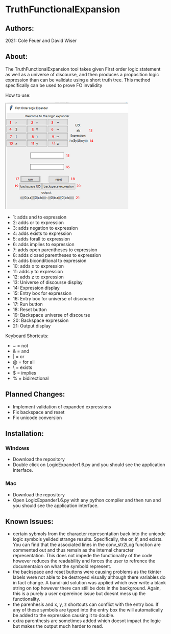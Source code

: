# TruthFunctionalExpansion
## Authors:
2021:
Cole Feuer and David Wiser

## About:
The TruthFunctionalExpansion tool takes given First order logic statement as well as a universe of discourse, and then produces a proposition logic expression than can be validate using a short truth tree.  This method specifically can be used to prove FO invalidity

How to use:

![Interface](/Interface.png)

- 1: adds and to expression
- 2: adds or to expression
- 3: adds negation to expression
- 4: adds exists to expression
- 5: adds forall to expression
- 6: adds implies to expression
- 7: adds open parentheses to expression
- 8: adds closed parentheses to expression
- 9: adds biconditional to expression
- 10: adds x to expression
- 11: adds y to expression
- 12: adds z to expression
- 13: Universe of discourse display
- 14: Expression display
- 15: Entry box for expression
- 16: Entry box for universe of discourse
- 17: Run button
- 18: Reset button
- 19: Backspace universe of discourse
- 20: Backspace expression
- 21: Output display

Keyboard Shortcuts:
- ~ = not
- & = and
- | = or
- @ = for all
- \ = exists
- $ = implies
- % = bidirectional

## Planned Changes:
- Implement validation of expanded expressions
- Fix backspace and reset 
- Fix unicode conversion

## Installation:
### Windows
- Download the repository
- Double click on LogicExpander1.6.py and you should see the application interface.

### Mac
- Download the repository
- Open LogicExpander1.6.py with any python compiler and then run and you should see the application interface.

## Known Issues:
- certain sybmols from the character representation back into the unicode logic symbols yeilded strange results. Specifically, the or, if, and exists. You can find that the associated lines in the conv_str2Log function are commented out and thus remain as the internal character representation. This does not impede the functionality of the code however reduces the readability and forces the user to refrence the documentaion on what the symbold represent.
- the backspace and reset buttons were causing problems as the tkinter labels were not able to be destroyed visually although there variables do in fact change. A band-aid solution was applied which over write a blank string on top however there can still be dots in the background. Again, this is a purely a user expereince issue but doesnt mess up the functionality.
- the parenhesis and x, y, z shortcuts can conflict with the entry box. If any of these symbols are typed into the entry box the will automatically be added to the expression causing it to double.
- extra parenthesis are sometimes added which doesnt impact the logic but makes the output much harder to read. 
